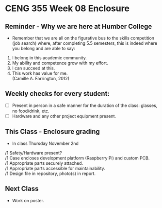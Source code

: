 # CENG 355 Week 08 Enclosure

## Reminder - Why we are here at Humber College
- Remember that we are all on the figurative bus to the skills competition (job search) where, after completing 5.5 semesters, this is indeed where you belong and are able to say:
1. I belong in this academic community.
2. My ability and competence grow with my effort.
3. I can succeed at this.
4. This work has value for me.   
(Camille A. Farrington, 2012)

## Weekly checks for every student:
- [ ] Present in person in a safe manner for the duration of the class: glasses, no food/drink, etc.
- [ ] Hardware and any other project equipment present.

## This Class - Enclosure grading
- In class Thursday November 2nd
  
/1 Safety/Hardware present?   
/1 Case encloses development platform (Raspberry Pi) and custom PCB.   
/1 Appropriate parts securely attached.   
/1 Appropriate parts accessible for maintainability.   
/1 Design file in repository, photo(s) in report.

## Next Class
- Work on poster.
